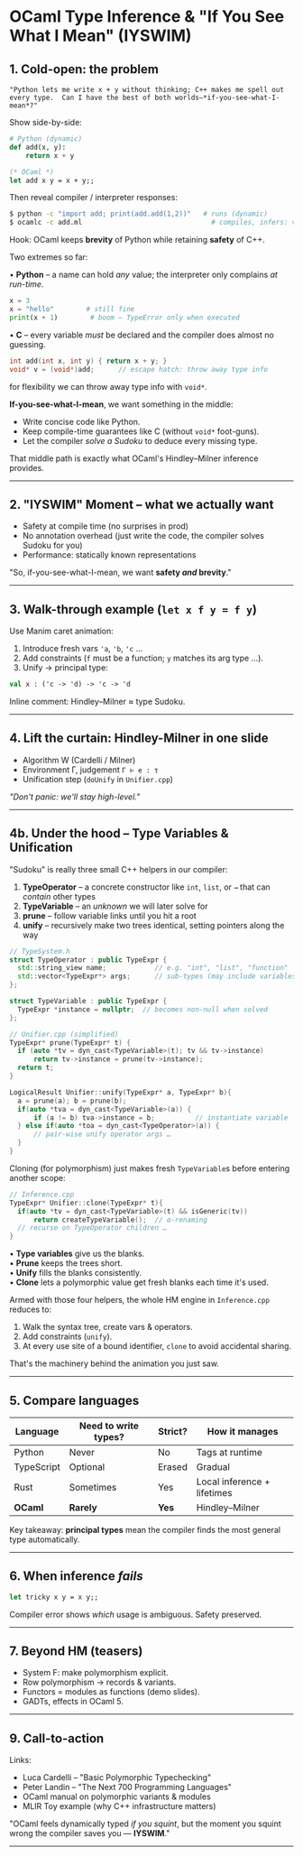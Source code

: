 # OCaml Type Inference & "If You See What I Mean" (IYSWIM)

## 1. Cold-open: the problem

```plaintext
"Python lets me write x + y without thinking; C++ makes me spell out every type.  Can I have the best of both worlds—*if-you-see-what-I-mean*?"
```

Show side-by-side:

```python
# Python (dynamic)
def add(x, y):
    return x + y
```

```ocaml
(* OCaml *)
let add x y = x + y;;
```

Then reveal compiler / interpreter responses:

```bash
$ python -c "import add; print(add.add(1,2))"   # runs (dynamic)
$ ocamlc -c add.ml                                # compiles, infers: val add : int -> int -> int
```

Hook: OCaml keeps **brevity** of Python while retaining **safety** of C++.

Two extremes so far:

• **Python** – a name can hold *any* value; the interpreter only complains *at run-time*.

```python
x = 3
x = "hello"        # still fine
print(x + 1)        # boom – TypeError only when executed
```

• **C** – every variable *must* be declared and the compiler does almost no guessing.

```c
int add(int x, int y) { return x + y; }
void* v = (void*)add;      // escape hatch: throw away type info
```

for flexibility we can throw away type info with `void*`.

**If-you-see-what-I-mean**, we want something in the middle:

* Write concise code like Python.
* Keep compile-time guarantees like C (without `void*` foot-guns).
* Let the compiler *solve a Sudoku* to deduce every missing type.

That middle path is exactly what OCaml's Hindley–Milner inference provides.

---

## 2. "IYSWIM" Moment – what we actually want

* Safety at compile time (no surprises in prod)
* No annotation overhead (just write the code, the compiler solves Sudoku for you)
* Performance: statically known representations

"So, if-you-see-what-I-mean, we want **safety _and_ brevity**."

---

## 3. Walk-through example (`let x f y = f y`)

Use Manim caret animation:

1. Introduce fresh vars `'a`, `'b`, `'c` …
2. Add constraints (`f` must be a function; `y` matches its arg type …).
3. Unify → principal type:

```ocaml
val x : ('c -> 'd) -> 'c -> 'd
```

Inline comment: Hindley–Milner ≈ type Sudoku.

---

## 4. Lift the curtain: Hindley-Milner in one slide

* Algorithm W (Cardelli / Milner)
* Environment Γ, judgement `Γ ⊢ e : τ`
* Unification step (`doUnify` in `Unifier.cpp`)

_"Don't panic: we'll stay high-level."_

---

## 4b. Under the hood – Type Variables & Unification

"Sudoku" is really three small C++ helpers in our compiler:

1. **TypeOperator** – a concrete constructor like `int`, `list`, or `→` that can *contain* other types
2. **TypeVariable** – an *unknown* we will later solve for
3. **prune** – follow variable links until you hit a root
4. **unify** – recursively make two trees identical, setting pointers along the way

```cpp
// TypeSystem.h
struct TypeOperator : public TypeExpr {
  std::string_view name;            // e.g. "int", "list", "function"
  std::vector<TypeExpr*> args;      // sub-types (may include variables)
};

struct TypeVariable : public TypeExpr {
  TypeExpr *instance = nullptr;  // becomes non-null when solved
};

// Unifier.cpp (simplified)
TypeExpr* prune(TypeExpr* t) {
  if (auto *tv = dyn_cast<TypeVariable>(t); tv && tv->instance)
      return tv->instance = prune(tv->instance);
  return t;
}

LogicalResult Unifier::unify(TypeExpr* a, TypeExpr* b){
  a = prune(a); b = prune(b);
  if(auto *tva = dyn_cast<TypeVariable>(a)) {
      if (a != b) tva->instance = b;          // instantiate variable
  } else if(auto *toa = dyn_cast<TypeOperator>(a)) {
      // pair-wise unify operator args …
  }
}
```

Cloning (for polymorphism) just makes fresh `TypeVariable`s before entering another scope:

```cpp
// Inference.cpp
TypeExpr* Unifier::clone(TypeExpr* t){
  if(auto *tv = dyn_cast<TypeVariable>(t) && isGeneric(tv))
      return createTypeVariable();  // α-renaming
  // recurse on TypeOperator children …
}
```

• **Type variables** give us the blanks.  
• **Prune** keeps the trees short.  
• **Unify** fills the blanks consistently.  
• **Clone** lets a polymorphic value get fresh blanks each time it's used.

Armed with those four helpers, the whole HM engine in `Inference.cpp` reduces to:

1. Walk the syntax tree, create vars & operators.
2. Add constraints (`unify`).
3. At every use site of a bound identifier, `clone` to avoid accidental sharing.

That's the machinery behind the animation you just saw.

---

## 5. Compare languages

| Language      | Need to write types? | Strict? | How it manages |
|---------------|---------------------|---------|----------------|
| Python        | Never               | No      | Tags at runtime |
| TypeScript    | Optional            | Erased  | Gradual        |
| Rust          | Sometimes           | Yes     | Local inference + lifetimes |
| **OCaml**     | **Rarely**          | **Yes** | Hindley–Milner |

Key takeaway: **principal types** mean the compiler finds the most general type automatically.

---

## 6. When inference *fails*

```ocaml
let tricky x y = x y;;
```

Compiler error shows *which* usage is ambiguous. Safety preserved.

---

## 7. Beyond HM (teasers)

* System F: make polymorphism explicit.
* Row polymorphism → records & variants.
* Functors = modules as functions (demo slides).
* GADTs, effects in OCaml 5.

---

## 9. Call-to-action

Links:

* Luca Cardelli – "Basic Polymorphic Typechecking"
* Peter Landin – "The Next 700 Programming Languages"
* OCaml manual on polymorphic variants & modules
* MLIR Toy example (why C++ infrastructure matters)

"OCaml feels dynamically typed *if you squint*, but the moment you squint wrong the compiler saves you — **IYSWIM**."

---
